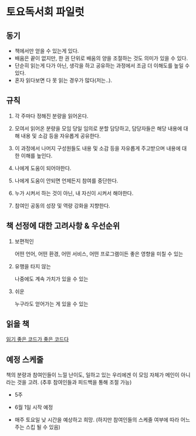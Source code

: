 # 토요독서회 파일럿

## 동기

- 책에서만 얻을 수 있는게 있다.
- 배움은 끝이 없지만, 한 권 단위로 배움의 양을 조절하는 것도 의미가 있을 수 있다.
- 단순히 읽는게 다가 아닌, 생각을 하고 공유하는 과정에서 조금 더 이해도를 높일 수 있다.
- 혼자 읽다보면 다 못 읽는 경우가 많다(저는..).

## 규칙

1. 각 주마다 정해진 분량을 읽어온다.

1. 모여서 읽어온 분량을 모임 당일 임의로 분할 담당하고, 담당자들은 해당 내용에 대해 내용 및 소감 등을 자유롭게 공유한다.

1. 이 과정에서 나머지 구성원들도 내용 및 소감 등을 자유롭게 주고받으며 내용에 대한 이해를 높인다.

1. 나에게 도움이 되어야한다.

1. 나에게 도움이 안되면 언제든지 참여를 중단한다.

1. 누가 시켜서 하는 것이 아닌, 내 자신이 시켜서 해야한다.

1. 참여인 공동의 성장 및 역량 강화을 지향한다.

## 책 선정에 대한 고려사항 & 우선순위

1. 보편적인

    어떤 언어, 어떤 환경, 어떤 서비스, 어떤 프로그램이든 좋은 영향을 미칠 수 있는

2. 유행을 타지 않는

    나중에도 계속 가치가 있을 수 있는

3. 쉬운

    누구라도 얻어가는 게 있을 수 있는

## 읽을 책

[읽기 좋은 코드가 좋은 코드다](http://www.kyobobook.co.kr/product/detailViewKor.laf?ejkGb=KOR&mallGb=KOR&barcode=9788979149142&orderClick=LEA&Kc=)

## 예정 스케줄

책의 분량과 참여인들이 느낄 난이도, 일하고 있는 우리에겐 이 모임 자체가 메인이 아니라는 것을 고려. (추후 참여인들과 피드백을 통해 조절 가능)

- 5주
    
- 6월 1일 시작 예정

- 매주 토요일 낮 시간을 예상하고 희망. (하지만 참여인들의 스케줄 여부에 따라 어느 주는 스킵 될 수 있음)
